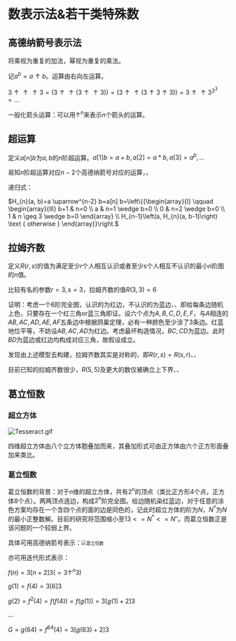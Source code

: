 # 数表示法&若干类特殊数

## 高德纳箭号表示法

将乘视为重复的加法，幂视为重复的乘法。

记$a^b = a\uparrow b$。运算由右向左运算。

$3\uparrow\uparrow\uparrow3 = (3\uparrow\uparrow(3\uparrow\uparrow 3)) =(3\uparrow\uparrow(3\uparrow 3 \uparrow 3)) = 3 \uparrow \uparrow 3^{3^3} = ...$

一般化箭头运算：可以用$\uparrow^{n}$来表示$n$个箭头的运算。

## 超运算

定义$a[n]b$为$a,b$的$n$阶超运算。$a[1]b = a + b,a[2] = a * b,a[3] = a^b,...$

易知$n$阶超运算对应$n-2$个高德纳箭号对应的运算，，

递归式：

$H_{n}(a, b)=a \uparrow^{n-2} b=a[n] b=\left\{{\begin{array}{l}
\qquad \begin{array}{lll}
b+1 & n=0 \\
a & n=1 \wedge b=0 \\
0 & n=2 \wedge b=0 \\
1 & n \geq 3 \wedge b=0
\end{array} \\
H_{n-1}\left(a, H_{n}(a, b-1)\right) \text { otherwise }
\end{array}}\right.$



## 拉姆齐数

定义$R(r,s)$的值为满足至少$r$个人相互认识或者至少$s$个人相互不认识的最小$n$阶图的$n$值。

比较有名的参数$r = 3,s = 3$，拉姆齐数的值$R(3,3) = 6$

证明：考虑一个$6$阶完全图，认识的为红边，不认识的为蓝边、、即给每条边随机上色，只要存在一个红三角or蓝三角即证。设六个点为$A,B,C,D,E,F$，与$A$相连的$AB,AC,AD,AE,AF$五条边中根据鸽巢定理，必有一种颜色至少涂了3条边。红蓝地位平等，不妨设$AB,AC,AD$为红边。考虑最坏构造情况，$BC,CD$为蓝边。此时$BD$为蓝边或红边均构成对应三角，故假设成立。

发现由上述模型去构建，拉姆齐数其实是对称的，即$R(r,s) = R(s,r)$、、

目前已知的拉姆齐数很少，$R(5,5)$及更大的数仅被确立上下界、、



## 葛立恒数

### 超立方体

![Tesseract.gif](https://upload.wikimedia.org/wikipedia/commons/thumb/5/55/Tesseract.gif/240px-Tesseract.gif)

四维超立方体由八个立方体胞叠加而来，其叠加形式可由正方体由六个正方形面叠加来类比。

### 葛立恒数

葛立恒数的背景：对于$n$维的超立方体，共有$2^n$的顶点（类比正方形$4$个点，正方体$8$个点）。两两顶点连边，构成$2^n$阶完全图。给边随机染红蓝边，对于任意的涂色方案均存在一个含四个点的面的边是同色的，记此时超立方体的阶为$N$，$N^*$为$N$的最小正整数解。目前的研究将范围缩小至$13<=N^*<=N''$。而葛立恒数正是该问题的一个较弱上界。

具体可用高德纳箭号表示：<img src="https://cdn.mathpix.com/snip/images/KlRybMg3SmyhwNVug-Hcm8CordSzgtjNLb2kXhp-je8.original.fullsize.png" alt="葛立恒数" style="zoom:70%;" />

亦可用迭代形式表示：

$f(n) = 3[n+2]3( = 3\uparrow^n 3)$

$g(1) = f(4) = 3[6]3$

$g(2) = f^2(4) = f(f(4)) = f(g(1)) = 3[g(1)+2]3$

$...$

$G = g(64) = f^{64}(4) = 3[g(63)+2]3$

